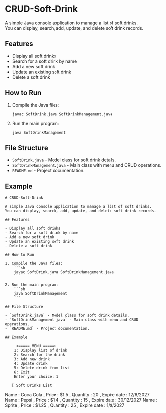 # CRUD-Soft-Drink

A simple Java console application to manage a list of soft drinks.  
You can display, search, add, update, and delete soft drink records.

## Features

- Display all soft drinks
- Search for a soft drink by name
- Add a new soft drink
- Update an existing soft drink
- Delete a soft drink

## How to Run

1. Compile the Java files:
    ```sh
    javac SoftDrink.java SoftDrinkManagement.java
    ```

2. Run the main program:
    ```sh
    java SoftDrinkManagement
    ```

## File Structure

- `SoftDrink.java` - Model class for soft drink details.
- `SoftDrinkManagement.java` - Main class with menu and CRUD operations.
- `README.md` - Project documentation.

## Example

```
# CRUD-Soft-Drink

A simple Java console application to manage a list of soft drinks.  
You can display, search, add, update, and delete soft drink records.

## Features

- Display all soft drinks
- Search for a soft drink by name
- Add a new soft drink
- Update an existing soft drink
- Delete a soft drink

## How to Run

1. Compile the Java files:
    ```sh
    javac SoftDrink.java SoftDrinkManagement.java
    ```

2. Run the main program:
    ```sh
    java SoftDrinkManagement
    ```

## File Structure

- `SoftDrink.java` - Model class for soft drink details.
- `SoftDrinkManagement.java` - Main class with menu and CRUD operations.
- `README.md` - Project documentation.

## Example

```
         <===== MENU =====>
        1: Display list of drink
        2: Search for the drink
        3: Add new drink
        4: Update drink
        5: Delete drink from list
        6: Exit
        Enter your choice: 1

       [ Soft Drinks List ] 
 Name : Coca Cola , Price : $1.5 , Quantity : 20 , Expire date : 12/6/2027
 Name : Pepsi , Price : $1.4 , Quantity : 15 , Expire date : 30/12/2027
 Name : Sprite , Price : $1.25 , Quantity : 25 , Expire date : 1/9/2027
```